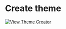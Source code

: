 # Create theme

[![View Theme Creator](https://codesandbox.io/static/img/play-codesandbox.svg)](//codesandbox.io/embed/themecreator-2yvf9?fontsize=14&view=preview ':include :type=iframe width=100% height=720px')
